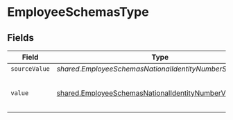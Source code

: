 # EmployeeSchemasType


## Fields

| Field                                                                                                                         | Type                                                                                                                          | Required                                                                                                                      | Description                                                                                                                   | Example                                                                                                                       |
| ----------------------------------------------------------------------------------------------------------------------------- | ----------------------------------------------------------------------------------------------------------------------------- | ----------------------------------------------------------------------------------------------------------------------------- | ----------------------------------------------------------------------------------------------------------------------------- | ----------------------------------------------------------------------------------------------------------------------------- |
| `sourceValue`                                                                                                                 | *shared.EmployeeSchemasNationalIdentityNumberSourceValue*                                                                     | :heavy_minus_sign:                                                                                                            | N/A                                                                                                                           |                                                                                                                               |
| `value`                                                                                                                       | [shared.EmployeeSchemasNationalIdentityNumberValue](../../../sdk/models/shared/employeeschemasnationalidentitynumbervalue.md) | :heavy_minus_sign:                                                                                                            | The type of the national identity number                                                                                      | ssn                                                                                                                           |